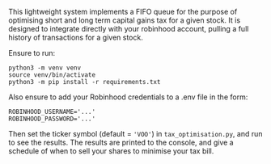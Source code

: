 This lightweight system implements a FIFO queue for the purpose of optimising short and long term capital gains tax for a given
stock. It is designed to integrate directly with your robinhood account, pulling a full history of transactions for a given stock.

Ensure to run:
```
python3 -m venv venv
source venv/bin/activate
python3 -m pip install -r requirements.txt
```

Also ensure to add your Robinhood credentials to a .env file in the form:
```
ROBINHOOD_USERNAME='...'
ROBINHOOD_PASSWORD='...'
```

Then set the ticker symbol (default = `'VOO'`) in `tax_optimisation.py`, and run to see the results. The results are printed to the console, and give a schedule of when to sell your shares to minimise your tax bill.